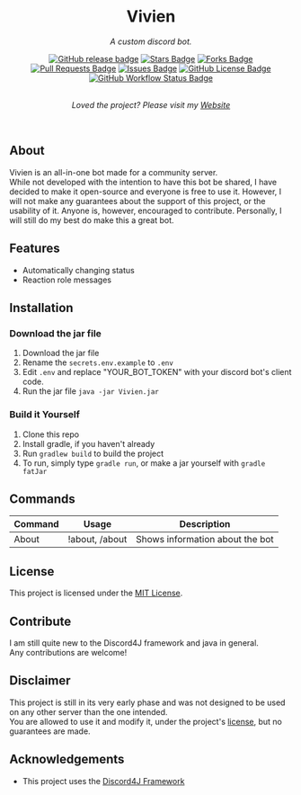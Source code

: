 <h1 align="center">Vivien</h1>
<p align="center"><i>A custom discord bot.</i></p>
<div align="center">
<a href="https://github.com/Vvamp/Vivien/releases"><img alt="GitHub release badge" src="https://img.shields.io/github/v/release/Vvamp/Vivien?include_prereleases"></a>
  <a href="https://github.com/Vvamp/Vivien/stargazers"><img src="https://img.shields.io/github/stars/Vvamp/Vivien" alt="Stars Badge"/></a>
<a href="https://github.com/Vvamp/Vivien/network/members"><img src="https://img.shields.io/github/forks/Vvamp/Vivien" alt="Forks Badge"/></a>
<a href="https://github.com/Vvamp/Vivien/pulls"><img src="https://img.shields.io/github/issues-pr/Vvamp/Vivien" alt="Pull Requests Badge"/></a>
<a href="https://github.com/Vvamp/Vivien/issues"><img src="https://img.shields.io/github/issues/Vvamp/Vivien" alt="Issues Badge"/></a>
<a href="https://github.com/Vvamp/Vivien/blob/master/LICENSE"><img alt="GitHub License Badge" src="https://img.shields.io/github/license/Vvamp/Vivien"></a>
<a href="https://github.com/Vvamp/Vivien/actions/workflows/gradle.yml"><img alt="GitHub Workflow Status Badge" src="https://img.shields.io/github/workflow/status/Vvamp/Vivien/gradle"></a>
</div>
<br>
<p align="center"><i>Loved the project? Please visit my <a href="https://vincentvansetten.com">Website</a></i></p>
<br>

## About

Vivien is an all-in-one bot made for a community server.  
While not developed with the intention to have this bot be shared, I have decided to make it open-source and everyone is free to use it.
However, I will not make any guarantees about the support of this project, or the usability of it.
Anyone is, however, encouraged to contribute. Personally, I will still do my best do make this a great bot.

## Features

- Automatically changing status
- Reaction role messages

## Installation

### Download the jar file

1. Download the jar file
2. Rename the `secrets.env.example` to `.env`
3. Edit `.env` and replace "YOUR_BOT_TOKEN" with your discord bot's client code.
4. Run the jar file `java -jar Vivien.jar`

### Build it Yourself

1. Clone this repo
2. Install gradle, if you haven't already
3. Run `gradlew build` to build the project
4. To run, simply type `gradle run`, or make a jar yourself with `gradle fatJar`

## Commands

| Command | Usage          | Description                     |
| ------- | -------------- | ------------------------------- |
| About   | !about, /about | Shows information about the bot |

## License

This project is licensed under the [MIT License](https://github.com/Vvamp/Vivien/blob/master/LICENSE).

## Contribute

I am still quite new to the Discord4J framework and java in general.  
Any contributions are welcome!

## Disclaimer

This project is still in its very early phase and was not designed to be used on any other server than the one intended.  
You are allowed to use it and modify it, under the project's [license](#License), but no guarantees are made.

## Acknowledgements

- This project uses the [Discord4J Framework](https://discord4j.com/)
